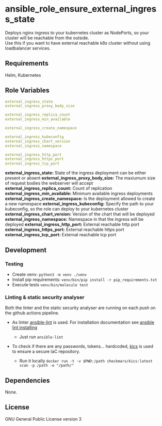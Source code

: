 # ansible_role_ensure_external_ingress_state

Deploys nginx ingress to your kubernetes cluster as NodePorts, so your cluster will be reachable from the outside.  
Use this if you want to have external reachable k8s cluster without using loadbalancer services.   

## Requirements

Helm, Kubernetes

## Role Variables

```yaml
external_ingress_state
external_ingress_proxy_body_size

external_ingress_replica_count
external_ingress_min_available

external_ingress_create_namespace

external_ingress_kubeconfig
external_ingress_chart_version
external_ingress_namespace

external_ingress_http_port
external_ingress_https_port
external_ingress_tcp_port
```

**external_ingress_state:** State of the ingress deployment can be either present or absent
**external_ingress_proxy_body_size:** The maxiumum size of request bodies the webserver will accept
**external_ingress_replica_count:** Count of replication
**external_ingress_min_available:** Minimum available ingress deployments
**external_ingress_create_namespace:** Is the deployment allowed to create a new namespace
**external_ingress_kubeconfig:** Specify the path to your kubeconfig, so the role can deploy to your kubernetes cluster
**external_ingress_chart_version:** Version of the chart that will be deployed
**external_ingress_namespace:** Namespace in that the ingress will be deployed
**external_ingress_http_port:** External reachable http port
**external_ingress_https_port:** External reachable https port
**external_ingress_tcp_port:** External reachable tcp port

## Development

### Testing

* Create venv: `python3 -m venv ./venv`
* Install pip requirements: `venv/bin/pip install -r pip_requirements.txt`
* Execute tests `venv/bin/molecule test`

### Linting & static security analyser

Both the linter and the static security analyser are running on each push on the github actions pipeline.  

* As linter [ansible-lint](https://ansible.readthedocs.io/projects/lint/) is used. For installation documentation see [ansible lint installing](https://ansible.readthedocs.io/projects/lint/)
  * Just run `ansible-lint`

* To check if there are any passwords, tokens... hardcoded, [kics](https://kics.io/index.html) is used to ensure a secure IaC repository.  
  * Run it locally `docker run -t -v $PWD:/path checkmarx/kics:latest scan -p /path -o "/path/"`

## Dependencies

None.

## License

GNU General Public License version 3
